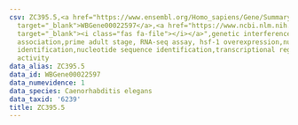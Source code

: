 ```yaml
---
csv: ZC395.5,<a href="https://www.ensembl.org/Homo_sapiens/Gene/Summary?db=core;g=WBGene00022597"
  target="_blank">WBGene00022597</a>,<a href="https://www.ncbi.nlm.nih.gov/pubmed/30894454"
  target="_blank"><i class="fas fa-file"></i></a>",genetic interference,functional
  association,prime adult stage, RNA-seq assay, hsf-1 overexpression,nucleotide sequence
  identification,nucleotide sequence identification,transcriptional regulation,up-regulates
  activity
data_alias: ZC395.5
data_id: WBGene00022597
data_numevidence: 1
data_species: Caenorhabditis elegans
data_taxid: '6239'
title: ZC395.5
---
```

